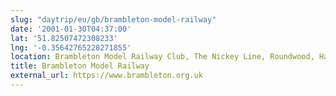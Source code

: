 ```yaml
---
slug: "daytrip/eu/gb/brambleton-model-railway"
date: '2001-01-30T04:37:00'
lat: '51.82507472308233'
lng: '-0.35642765228271855'
location: Brambleton Model Railway Club, The Nickey Line, Roundwood, Harpenden, St Albans, Hertfordshire, England, AL5 4AY, United Kingdom
title: Brambleton Model Railway
external_url: https://www.brambleton.org.uk
---
```



